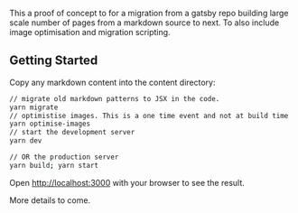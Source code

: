This a proof of concept to for a migration from a gatsby repo building large scale number of pages from a markdown source to next. To also 
include image optimisation and migration scripting. 

## Getting Started

Copy any markdown content into the content directory:

```bash
// migrate old markdown patterns to JSX in the code. 
yarn migrate
// optimistise images. This is a one time event and not at build time
yarn optimise-images
// start the development server
yarn dev

// OR the production server
yarn build; yarn start
```

Open [http://localhost:3000](http://localhost:3000) with your browser to see the result.

More details to come. 